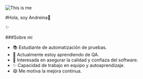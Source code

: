 ![This is me](https://scoreapps.com/blog/wp-content/uploads/desarrollo-web.png.webp)

#Hola, soy Andreina👋


 ✨ 

###Sobre mi

- 📚 Estudiante de automatización de pruebas.
- 🌱 Actualmente estoy aprendiendo de QA.
- 💬 Interesada en asegurar la calidad y confiaza del software.
- ✨ Capacidad de trabajo en equipo y autoaprendizaje.
- 😄 Me motiva la mejora continua.


